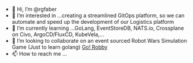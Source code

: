 - 👋 Hi, I’m @rgfaber
- 👀 I’m interested in ...creating a streamlined GitOps platform, so we can automate and speed up the development of our Logistics platform
- 🌱 I’m currently learning ...GoLang, EventStoreDB, NATS.io, Crossplane on Civo, ArgoCD/FluxCD, KubeVela,...
- 💞️ I’m looking to collaborate on an event sourced Robot Wars Simulation Game (Just to learn golang) [Go! Robby](https://github.com/rgfaber/go-robby.git)
- 📫 How to reach me ...

<!---
rgfaber/rgfaber is a ✨ special ✨ repository because its `README.md` (this file) appears on your GitHub profile.
You can click the Preview link to take a look at your changes.
--->
